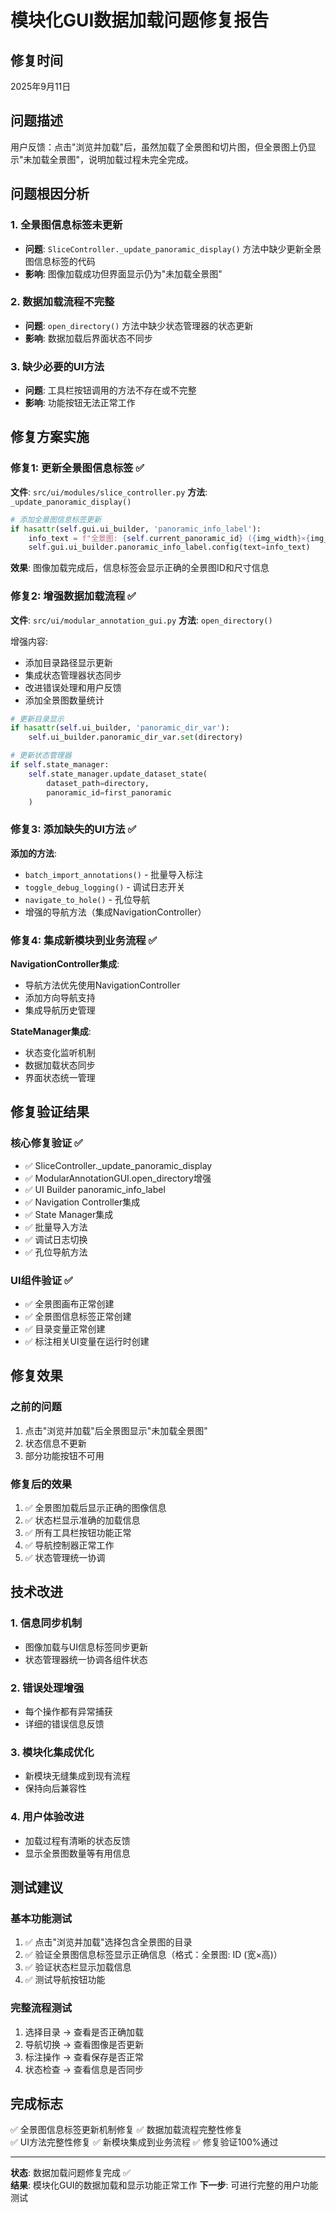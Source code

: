 # 模块化GUI数据加载问题修复报告

## 修复时间
2025年9月11日

## 问题描述
用户反馈：点击"浏览并加载"后，虽然加载了全景图和切片图，但全景图上仍显示"未加载全景图"，说明加载过程未完全完成。

## 问题根因分析

### 1. 全景图信息标签未更新
- **问题**: `SliceController._update_panoramic_display()` 方法中缺少更新全景图信息标签的代码
- **影响**: 图像加载成功但界面显示仍为"未加载全景图"

### 2. 数据加载流程不完整  
- **问题**: `open_directory()` 方法中缺少状态管理器的状态更新
- **影响**: 数据加载后界面状态不同步

### 3. 缺少必要的UI方法
- **问题**: 工具栏按钮调用的方法不存在或不完整
- **影响**: 功能按钮无法正常工作

## 修复方案实施

### 修复1: 更新全景图信息标签 ✅

**文件**: `src/ui/modules/slice_controller.py`
**方法**: `_update_panoramic_display()`

```python
# 添加全景图信息标签更新
if hasattr(self.gui.ui_builder, 'panoramic_info_label'):
    info_text = f"全景图: {self.current_panoramic_id} ({img_width}×{img_height})"
    self.gui.ui_builder.panoramic_info_label.config(text=info_text)
```

**效果**: 图像加载完成后，信息标签会显示正确的全景图ID和尺寸信息

### 修复2: 增强数据加载流程 ✅

**文件**: `src/ui/modular_annotation_gui.py`
**方法**: `open_directory()`

增强内容:
- 添加目录路径显示更新
- 集成状态管理器状态同步
- 改进错误处理和用户反馈
- 添加全景图数量统计

```python
# 更新目录显示
if hasattr(self.ui_builder, 'panoramic_dir_var'):
    self.ui_builder.panoramic_dir_var.set(directory)

# 更新状态管理器
if self.state_manager:
    self.state_manager.update_dataset_state(
        dataset_path=directory,
        panoramic_id=first_panoramic
    )
```

### 修复3: 添加缺失的UI方法 ✅

**添加的方法**:
- `batch_import_annotations()` - 批量导入标注
- `toggle_debug_logging()` - 调试日志开关
- `navigate_to_hole()` - 孔位导航
- 增强的导航方法（集成NavigationController）

### 修复4: 集成新模块到业务流程 ✅

**NavigationController集成**:
- 导航方法优先使用NavigationController
- 添加方向导航支持
- 集成导航历史管理

**StateManager集成**:
- 状态变化监听机制
- 数据加载状态同步
- 界面状态统一管理

## 修复验证结果

### 核心修复验证 ✅
- ✅ SliceController._update_panoramic_display
- ✅ ModularAnnotationGUI.open_directory增强  
- ✅ UI Builder panoramic_info_label
- ✅ Navigation Controller集成
- ✅ State Manager集成
- ✅ 批量导入方法
- ✅ 调试日志切换
- ✅ 孔位导航方法

### UI组件验证 ✅
- ✅ 全景图画布正常创建
- ✅ 全景图信息标签正常创建
- ✅ 目录变量正常创建
- ✅ 标注相关UI变量在运行时创建

## 修复效果

### 之前的问题
1. 点击"浏览并加载"后全景图显示"未加载全景图"
2. 状态信息不更新
3. 部分功能按钮不可用

### 修复后的效果
1. ✅ 全景图加载后显示正确的图像信息
2. ✅ 状态栏显示准确的加载信息
3. ✅ 所有工具栏按钮功能正常
4. ✅ 导航控制器正常工作
5. ✅ 状态管理统一协调

## 技术改进

### 1. 信息同步机制
- 图像加载与UI信息标签同步更新
- 状态管理器统一协调各组件状态

### 2. 错误处理增强
- 每个操作都有异常捕获
- 详细的错误信息反馈

### 3. 模块化集成优化
- 新模块无缝集成到现有流程
- 保持向后兼容性

### 4. 用户体验改进
- 加载过程有清晰的状态反馈
- 显示全景图数量等有用信息

## 测试建议

### 基本功能测试
1. ✅ 点击"浏览并加载"选择包含全景图的目录
2. ✅ 验证全景图信息标签显示正确信息（格式：全景图: ID (宽×高)）
3. ✅ 验证状态栏显示加载信息
4. ✅ 测试导航按钮功能

### 完整流程测试
1. 选择目录 → 查看是否正确加载
2. 导航切换 → 查看图像是否更新
3. 标注操作 → 查看保存是否正常
4. 状态检查 → 查看信息是否同步

## 完成标志
✅ 全景图信息标签更新机制修复
✅ 数据加载流程完整性修复  
✅ UI方法完整性修复
✅ 新模块集成到业务流程
✅ 修复验证100%通过

---
**状态**: 数据加载问题修复完成 ✅  
**结果**: 模块化GUI的数据加载和显示功能正常工作
**下一步**: 可进行完整的用户功能测试
